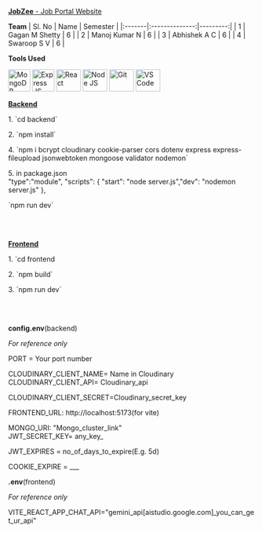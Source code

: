 <u>**JobZee** - Job Portal Website</u>

**Team**
| Sl. No |      Name      | Semester |
|:-------|:--------------:|---------:|
|    1   | Gagan M Shetty |     6    |
|    2   | Manoj Kumar N  |     6    |
|    3   | Abhishek A C   |     6    |
|    4   | Swaroop S V    |     6    |

**Tools Used**
<p align="left">
  <img src="https://www.vectorlogo.zone/logos/mongodb/mongodb-ar21.svg" alt="MongoDB" width="45" height="45">
  <img src="https://www.vectorlogo.zone/logos/expressjs/expressjs-icon.svg" alt="Express JS" width="45" height="45">
  <img src="https://www.vectorlogo.zone/logos/reactjs/reactjs-ar21.svg" alt="React" width="50" height="45">
  <img src="https://www.vectorlogo.zone/logos/nodejs/nodejs-horizontal.svg" alt="Node JS" width="50" height="45">
  <img src="https://www.vectorlogo.zone/logos/git-scm/git-scm-ar21.svg" alt="Git" width="50" height="45">
  <img src="https://www.vectorlogo.zone/logos/visualstudio_code/visualstudio_code-ar21.svg" alt="VS Code" width="50" height="45">
<!--   <img src="" alt="" width="" height=""> -->
  
</p>


<u>**Backend**</u>
<p>1. `cd backend`</p>
<p>2. `npm install`</p>
<p>4. `npm i bcrypt cloudinary cookie-parser cors dotenv express express-fileupload jsonwebtoken mongoose validator nodemon`</p>
<p>5. in package.json<br>"type":"module",
 "scripts": {
    "start": "node server.js","dev": "nodemon server.js"
  },</p>
<p>`npm run dev`</p>

<br><br>

<u>**Frontend**</u>
<p>1. `cd frontend</p>
<p>2. `npm build`</p>
<p>3. `npm run dev`</p>
<br><br>

**config.env**(backend)<br>
<p><i>For reference only</i></p>
<p>PORT = Your port number<br>

CLOUDINARY_CLIENT_NAME= Name in Cloudinary<br>
CLOUDINARY_CLIENT_API= Cloudinary_api<br>

CLOUDINARY_CLIENT_SECRET=Cloudinary_secret_key<br>

FRONTEND_URL: http://localhost:5173(for vite)<br>


MONGO_URI: "Mongo_cluster_link"<br>
JWT_SECRET_KEY= any_key_<br>

JWT_EXPIRES = no_of_days_to_expire(E.g. 5d)<br>

COOKIE_EXPIRE = ___<br>
</p>

**.env**(frontend)<br>
<p><i>For reference only</i></p>
<p>VITE_REACT_APP_CHAT_API="gemini_api[aistudio.google.com]_you_can_get_ur_api"<br>
</p>

